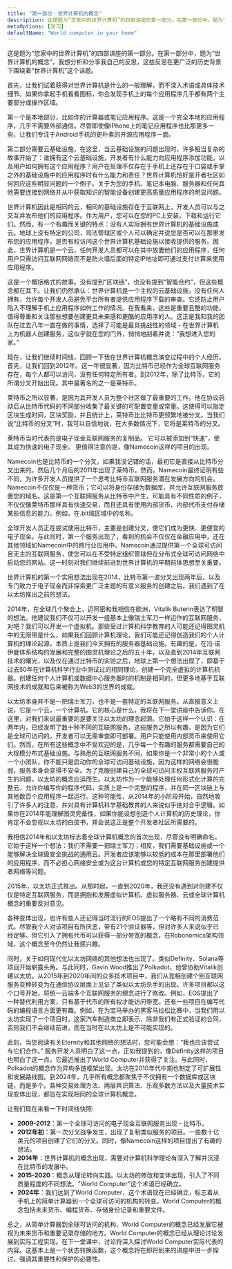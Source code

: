 ```yaml
---
title: "第一部分：世界计算机的概念"
description: 这是题为“您家中的世界计算机”的四部讲座的第一部分。在第一部分中，题为“世界计算机的概念”，我想分析和分享我自己的反思，这些反思在更广泛的历史背景下围绕着“世界计算机”这个话题。
metaOptions: [学习]
defaultName: "World computer in your home"
---
```


这是题为“您家中的世界计算机”的四部讲座的第一部分。在第一部分中，题为“世界计算机的概念”，我想分析和分享我自己的反思，这些反思在更广泛的历史背景下围绕着“世界计算机”这个话题。

首先，让我们试着获得对世界计算机是什么的一般理解，而不深入术语或具体技术细节。如果你拿起手机看看图标，你会发现手机上的每个应用程序几乎都有两个主要部分或操作区域。

第一个是本地部分，比如你的计算器或笔记应用程序。这是一个完全本地的应用程序，几乎不需要外部通信。尽管即使像iPhone上的笔记应用程序也比那更多一些，让我们专注于Android手机的更朴素的开源应用程序一面。

第二部分需要云基础设施，在这里，当云基础设施的问题出现时，许多相当复杂的故事开始了：谁拥有这个云基础设施，开发者有什么能力向应用程序添加功能，以及用户如何拥有这个应用程序？用户在处理不仅存在于手机上还存在于口袋或手掌之外的基础设施中的应用程序时有什么能力和责任？世界计算机恰好是开者社区如何回应这些明显问题的一个例子。关于为您的手机、笔记本电脑、服务器和任何其他需要连接到网络并从中获取知识的智能设备创建更高质量应用程序的明显问题。

世界计算机因此是相同的云，相同的基础设施存在于互联网上，开发人员可以与之交互并发布他们的应用程序。作为用户，您可以在您的PC上安装，下载和运行它们。然而，有一个有趣而关键的特点：没有人实际拥有世界计算机的基础设施或云。地球上没有特定的公司，司法管辖区或个人可以确定并说您是否可以在那里发布您的应用程序，是否有权访问这个世界计算机基础设施以接收提供的服务。因此，世界计算机是一个云，任何开发人员都可以在其中放置他们的应用程序，任何用户只需访问互联网网络而不是防火墙后面的特定IP地址即可通过支付计算来使用应用程序。

这是一个概括格式的故事。没有提到“区块链”，也没有提到“智能合约”，但这些概念都在其下。让我们仍然承认：世界计算机是一个主权的云基础设施，没有任何人拥有，允许每个开发人员避免平台所有者提供应用程序下载的审查。它还防止用户陷入不理解手机上应用程序如何工作的情况。在我看来，这些是重要且酷的功能，值得尊重和关注那些想要创建更具未来感和更酷的应用序的人。这正是我和我的团队在过去八年一直在做的事情，选择了可能是最具挑战性的领域 - 在世界计算机上为机器人创建服务，这似乎就在您的门外，悄悄地刮着并说：“我想进入您的家。”

现在，让我们继续时间线，回顾一下我在世界计算机概念演变过程中的个人经历。首先，让我们回到2012年。这一年很显著，因为比特币已经作为全球互联网服务存在，每个人都可以访问，没有任何特定所有者。到2012年，除了比特币，它的所谓分叉开始出现。其中最著名的之一是莱特币。

莱特币之所以显著，是因为其开发人员为整个社区做了最重要的工作。他在协议启动后从比特币代码的不同部分收集了最关键的可配置变量或常量。这使得可以指定区块生成时间，区块奖励，并且统计上，莱特币比比特币更频繁地被分叉。当我们说“比特币的分叉”时，我可以自信地说，在大多数情况下，它将是莱特币的分叉。

莱特币当时代表的是电子现金互联网服务的复制品。 它可以被添加到“快速”，使其成为快速的电子现金。 更值得注意的是，像Namecoin这样的项目的出现。

Namecoin也是比特币的一个分叉，如果我没记错的话，最初它是直接从比特币分叉出来的，然后几个月后的2011年出现了莱特币。然而，Namecoin最终证明有些不同，为许多开发人员提供了一个思考比特币互联网服务潜在发展方向的机会。Namecoin不仅仅是一种货币；它可以将身份存储为数据库，并允许互联网服务放置您的域名。这是第一个互联网服务从比特币中产生，可能具有不同性质的例子，不仅仅像莱特币那样具有快速交易，而且还具有使用内部货币、内部代币支付存储某些信息的能力。例如，在.bit域区域中的名称。

全球开发人员正在尝试使用比特币，主要是创建分叉，使它们成为更快、更便宜的电子现金。与此同时，第一个服务出现了，看到的机会不仅仅在金融应用中，还在其他领域如Namecoin中的跨行业应用中。Namecoin通过提供第一个全球可访问且无主的互联网服务，使您可以在不受特定组织管辖但在分布式全球可访问网络中启动您的网站。这一时刻对我们继续前进到世界计算机的早期前体思想至关重要。

世界计算机的第一个实用想法出现在2014，比特币第一波分叉出现两年后，以及专门致力于电子现金而非探索更广泛主题的有意义服务的创建之后。我们遇到了在以太坊推出之前的想法。

2014年，在全球几个聚会上，迈阿密和我相信在欧洲，Vitalik Buterin表达了明智的想法。他建议我们不仅可以开发一组基本上像瑞士军刀一样运作的互联网服务，对吧？我们可以开发一个虚拟机。那些受过计算机科学教育的人可能还记得图灵机中的无限带是什么，如果我们回顾计算机理论，我们可能还记得创造我们的个人计算机的理论起源，本质上是我们今天拥有的服务器基础设施。有趣的是，在冯·诺伊曼体系结构的发展和完整的图灵机理论之后的五十年，以及直到2014年互联网技术的曙光，以及仅在通过比特币的实验之后，地球上第一个想法出现了，即基于过去50年在计算机科学行业中测试过的相同理论，创建一个完全虚拟的计算机机器。创建任何个人计算机或数据中心服务器时的机制是相同的，但更多地基于互联网技术的成就和后来被称为Web3的世界的成就。

以太坊本身并不是一把瑞士军刀，也不是一套特定的互联网服务。从直接意义上说，它是一个云，一个计算机。它的核心是什么，我将在下一堂讲座中告诉你。在这里，对我们来说最重要的是要关注以太坊的理念起源。它始于这样一个认识：在两年内，已经发明了数十种不同的互联网服务，这些服务之所以有趣，是因为它们是全球可访问的，开发者可以无需审查即可部署。用户只能使用内部货币来使用它们。然而，在所有这些概念中不受欢迎的是，几乎每一个有趣的服务都需要自己的大规模分布式基础设施。与熟悉的互联网服务不同，如果你是一个非常小的个人或一个小团队，你不能只是启动你的全球可访问基础设施，因为这样的网络会很脆弱，服务本身会变得不安全。为了克服创建自己的全球可访问主权互联网服务时产生的问题，以太坊的概念应运而生。以太坊作为一个能够处理任何形式化计算的完整云，允许你编写你的程序代码，实质上是一个完整的程序，并在同一区块链上与其他数百个应用程序一起运行。这种可能性，从2014年的小阶段开始，自然地吸引了许多人的注意，并对具有计算机科学基础教育的人来说似乎绝对合乎逻辑。如果你在2014年能理解图灵完备性，如果你能设想创造个人计算机的历史理论，你肯定不会忽视以太坊的白皮书，并会说这正是整个开发者社区所需要的。

我相信2014年和以太坊标志着全球计算机概念的首次出现，尽管没有明确命名。它始于这样一个想法：我们不需要一把瑞士军刀；相反，我们需要基础设施或一个能够解决全球级安全挑战的通用云。开发者应该能够以较低的成本在那里部署他们的应用程序，而不必担心网络安全或为这台计算机或您的特定互联网服务创建提供者网络等问题。

2015年，以太坊正式推出。从那时起，一直到2020年，我还没有遇到对创建不仅仅是特定互联网服务，而是拥抱和发展虚拟计算机、虚拟服务器、云或全球计算机概念的重要反对意见。

各种变体出现，也许有些人还记得当时流行的EOS提出了一个略有不同的消费范式。尽管我个人对该项目有所厌恶，带有21个验证器等，但对许多人来说似乎已经足够。但它引入了拥有代币可以获得一部分带宽的概念，在Robonomics架构领域，这个概念至今仍然让我感兴趣。

同时，关于如何现代化以太坊网络的其他想法也出现了。类似Definity、Solana等项目开始崭露头角。与此同时，Gavin Wood推出了Polkadot，他曾协助Vitalik创建以太坊。从2015年到2020年间的众多技术项目中，我们从竞相创建个别互联网服务变种转变为在通信协议层面上见证了类似以太坊杀手的出现。许多项目都以这个口号开始，将统一云端多个互联网服务的理念进行了修改。例如，EOS提出了一种替代利用方案，只有基于代币的所有权才能访问带宽。还有一些项目在编写代码的编程语言方面更有趣。例如，在为宝马举办的黑客马拉松比赛中，当我们用以太坊实现了一个项目时，这家汽车制造商立即表示，除非我们有正式验证的合同，否则我们不会继续前进，而在当时在以太坊上是不可能实现的。

此刻，当您阅读有关Eternity和其他网络的想法时，您可能会想：“我也应该尝试与它们合作。” 服务开发人员明白了这一点，正如我提到的，像Definity这样的项目也明白了这一点，它最近推出了World Computer并获得了关注。与此同时，Polkadot的概念作为异构多链框架出现。太坊在2010年代中期也制定了可扩展性和发展路线图。到2024年，几乎所有概念都聚焦于不仅拥有一个数据库或区块链，而是多个。各种交易处理方法、两层共识算法、乐观多数方法以及大量技术实现变体出现，都旨在实现相同的全球计算机概念。

让我们现在来看一下时间线快照:

- **2009-2012**：第一个全球可访问的电子现金互联网服务出现 - 比特币。 
- **2012年初**：第一次分叉战争发生，出现了复制类似服务的项目。一些数十亿美元的项目创建了它们的分叉。同时，像Namecoin这样的项目提出了有趣的想法。
- **2014年**：世界计算机的概念出现，需要对计算机科学理论有深入了解并沉浸在比特币的发展中。
- **2015-2020**：概念从理论转向实践。以太坊的修改和变体出现，引入了不同质量程度的不同想法。"World Computer"这个术语已经确立。
- **2024年**：我们达到了World Computer，这个术语现在已经确立，标志着从手机上的简单计算器到一个全球可访问的机构的转变。World Computer的概念包括未来货币、编程货币、存储身份记录和重要文件。

总之，从简单计算器到全球可访问的机构，World Computer的概念已经发展它被视为未来货币和重要记录存储的地方。World Computer的概念已经从理论讨论发展到实际工程实现。在下一堂课中，讨论将深入探讨World Computer实际代表的内容。这基本上是一个状态转换函数，这个概念将在即将到来的讲座中进一步探讨，强调其重要性和保护的必要性。


